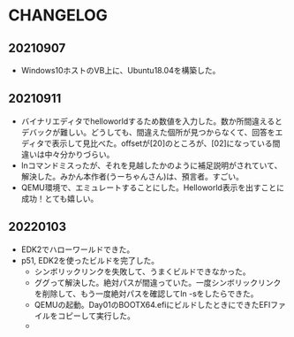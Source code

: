 # CHANGELOG
## 20210907
* Windows10ホストのVB上に、Ubuntu18.04を構築した。
## 20210911
* バイナリエディタでhelloworldするため数値を入力した。数か所間違えるとデバックが難しい。どうしても、間違えた個所が見つからなくて、回答をエディタで表示して見比べた。offsetが[20]のところが、[02]になっている間違いは中々分かりづらい。
* lnコマンドミスったが、それを見越したかのように補足説明がされていて、解決した。みかん本作者(うーちゃんさん)は、預言者。すごい。
* QEMU環境で、エミュレートすることにした。Helloworld表示を出すことに成功！とても嬉しい。
## 20220103
* EDK2でハローワールドできた。
* p51, EDK2を使ったビルドを完了した。 
  * シンボリックリンクを失敗して、うまくビルドできなかった。
  * ググって解決した。絶対パスが間違っていた。一度シンボリックリンクを削除して、もう一度絶対パスを確認してln -sをしたらできた。
  * QEMUの起動。Day01のBOOTX64.efiにビルドしたときにできたEFIファイルをコピーして実行した。
  * 
